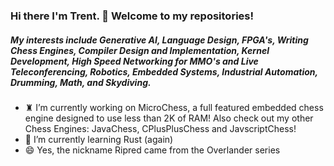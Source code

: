 ### Hi there I'm Trent. 👋 Welcome to my repositories!

##### My interests include Generative AI, Language Design, FPGA's, Writing Chess Engines, Compiler Design and Implementation, Kernel Development, High Speed Networking for MMO's and Live Teleconferencing, Robotics, Embedded Systems, Industrial Automation, Drumming, Math, and Skydiving.


- ♜ I’m currently working on MicroChess, a full featured embedded chess engine designed to use less than 2K of RAM! Also check out my other Chess Engines: JavaChess, CPlusPlusChess and JavscriptChess!
- 🌱 I’m currently learning Rust (again)
- 😄 Yes, the nickname Ripred came from the Overlander series

<!--
**ripred/ripred** is a ✨ _special_ ✨ repository because its `README.md` (this file) appears on your GitHub profile.

Here are some ideas to get you started:

- 🔭 I’m currently working on ...
- 🌱 I’m currently learning ...
- 👯 I’m looking to collaborate on ...
- 🤔 I’m looking for help with ...
- 💬 Ask me about ...
- 📫 How to reach me: ...
- 😄 Pronouns: ...
- ⚡ Fun fact: ...
-->
